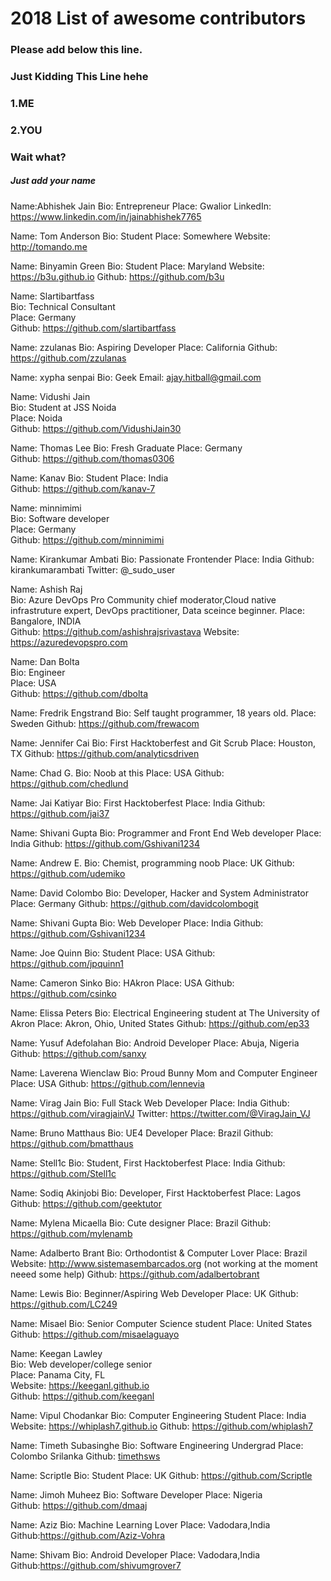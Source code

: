 # 2018 List of awesome contributors

### Please add below this line.

### Just Kidding This Line hehe

### 1.ME

### 2.YOU

### Wait what?

##### Just add your name

Name:Abhishek Jain
Bio: Entrepreneur
Place: Gwalior
LinkedIn: https://www.linkedin.com/in/jainabhishek7765

Name: Tom Anderson
Bio: Student
Place: Somewhere
Website: http://tomando.me

Name: Binyamin Green
Bio: Student
Place: Maryland
Website: https://b3u.github.io
Github: https://github.com/b3u

Name: Slartibartfass  
Bio: Technical Consultant  
Place: Germany  
Github: https://github.com/slartibartfass

Name: zzulanas
Bio: Aspiring Developer
Place: California
Github: https://github.com/zzulanas

Name: xypha senpai
Bio: Geek
Email: ajay.hitball@gmail.com

Name: Vidushi Jain  
Bio: Student at JSS Noida  
Place: Noida  
Github: https://github.com/VidushiJain30

Name: Thomas Lee
Bio: Fresh Graduate
Place: Germany  
Github: https://github.com/thomas0306

Name: Kanav
Bio: Student
Place: India  
Github: https://github.com/kanav-7

Name: minnimimi  
Bio: Software developer  
Place: Germany  
Github: https://github.com/minnimimi

Name: Kirankumar Ambati
Bio: Passionate Frontender
Place: India
Github: kirankumarambati
Twitter: @\_sudo_user

Name: Ashish Raj  
Bio: Azure DevOps Pro Community chief moderator,Cloud native infrastruture expert, DevOps practitioner, Data sceince beginner.
Place: Bangalore, INDIA  
Github: https://github.com/ashishrajsrivastava
Website: https://azuredevopspro.com

Name: Dan Bolta  
Bio: Engineer  
Place: USA  
Github: https://github.com/dbolta

Name: Fredrik Engstrand
Bio: Self taught programmer, 18 years old.
Place: Sweden
Github: https://github.com/frewacom

Name: Jennifer Cai
Bio: First Hacktoberfest and Git Scrub
Place: Houston, TX
Github: https://github.com/analyticsdriven

Name: Chad G.
Bio: Noob at this
Place: USA
Github: https://github.com/chedlund

Name: Jai Katiyar
Bio: First Hacktoberfest
Place: India
Github: https://github.com/jai37

Name: Shivani Gupta
Bio: Programmer and Front End Web developer
Place: India
Github: https://github.com/Gshivani1234

Name: Andrew E.
Bio: Chemist, programming noob
Place: UK
Github: https://github.com/udemiko

Name: David Colombo
Bio: Developer, Hacker and System Administrator
Place: Germany
Github: https://github.com/davidcolombogit

Name: Shivani Gupta
Bio: Web Developer
Place: India
Github: https://github.com/Gshivani1234

Name: Joe Quinn
Bio: Student
Place: USA
Github: https://github.com/jpquinn1

Name: Cameron Sinko
Bio: HAkron
Place: USA
Github: https://github.com/csinko

Name: Elissa Peters
Bio: Electrical Engineering student at The University of Akron
Place: Akron, Ohio, United States
Github: https://github.com/ep33

Name: Yusuf Adefolahan
Bio: Android Developer
Place: Abuja, Nigeria
Github: https://github.com/sanxy

Name: Laverena Wienclaw
Bio: Proud Bunny Mom and Computer Engineer
Place: USA
Github: https://github.com/lennevia

Name: Virag Jain
Bio: Full Stack Web Developer
Place: India
Github: https://github.com/viragjainVJ
Twitter: https://twitter.com/@ViragJain_VJ

Name: Bruno Matthaus
Bio: UE4 Developer
Place: Brazil
Github: https://github.com/bmatthaus

Name: Stell1c
Bio: Student, First Hacktoberfest
Place: India
Github: https://github.com/Stell1c

Name: Sodiq Akinjobi
Bio: Developer, First Hacktoberfest
Place: Lagos
Github: https://github.com/geektutor

Name: Mylena Micaella
Bio: Cute designer
Place: Brazil
Github: https://github.com/mylenamb

Name: Adalberto Brant
Bio: Orthodontist & Computer Lover
Place: Brazil
Website: http://www.sistemasembarcados.org (not working at the moment neeed some help)
Github: https://github.com/adalbertobrant

Name: Lewis
Bio: Beginner/Aspiring Web Developer
Place: UK
Github: https://github.com/LC249

Name: Misael
Bio: Senior Computer Science student
Place: United States
Github: https://github.com/misaelaguayo

Name: Keegan Lawley<br>
Bio: Web developer/college senior<br>
Place: Panama City, FL<br>
Website: https://keeganl.github.io<br>
Github: https://github.com/keeganl<br>

Name: Vipul Chodankar
Bio: Computer Engineering Student
Place: India
Website: https://whiplash7.github.io
Github: https://github.com/whiplash7

Name: Timeth Subasinghe
Bio: Software Engineering Undergrad
Place: Colombo Srilanka
Github: [timethsws](https://github.com/timethsws)

Name: Scriptle
Bio: Student
Place: UK
Github: https://github.com/Scriptle

Name: Jimoh Muheez
Bio: Software Developer
Place: Nigeria  
Github: https://github.com/dmaaj

Name: Aziz
Bio: Machine Learning Lover
Place: Vadodara,India
Github:https://github.com/Aziz-Vohra

Name: Shivam
Bio: Android Developer
Place: Vadodara,India
Github:https://github.com/shivumgrover7
